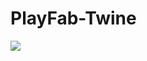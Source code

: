 # PlayFab-Twine

![](https://github.com/lazerwalker/playfab-twine/workflows/Build%20and%20Deploy/badge.svg)

